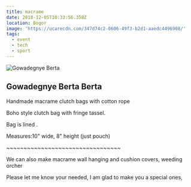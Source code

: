 ```yaml
---
title: macrame
date: 2018-12-05T10:33:56.358Z
location: Bogor
image: 'https://ucarecdn.com/347d74c2-0606-49f3-b2d1-aaedc4496908/'
tags:
  - event
  - tech
  - sport
---
```

![Gowadegnye Berta](https://ucarecdn.com/6bbc2b15-779d-405c-a141-ab8056ed0ad6/)

## Gowadegnye Berta Berta

Handmade macrame clutch bags with cotton rope 

Boho style clutch bag with fringe tassel.

Bag is lined .

Measures:10" wide, 8" height (just pouch)

\~\~\~\~\~\~\~\~\~\~\~\~\~\~\~\~\~\~\~\~\~\~\~\~\~\~\~\~\~\~\~\~~

We can also make macrame wall hanging and cushion covers, weeding orcher

Please let me know your needed, I am glad to make you a special ones,
